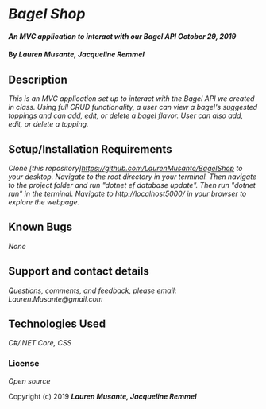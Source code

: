# _Bagel Shop_

#### _An MVC application to interact with our Bagel API October 29, 2019_

#### By _**Lauren Musante, Jacqueline Remmel**_

## Description

_This is an MVC application set up to interact with the Bagel API we created in class. Using full CRUD functionality, a user can view a bagel's suggested toppings and can add, edit, or delete a bagel flavor. User can also add, edit, or delete a topping._

## Setup/Installation Requirements

_Clone [this repository]https://github.com/LaurenMusante/BagelShop to your desktop. Navigate to the root directory in your terminal. Then navigate to the project folder and run "dotnet ef database update". Then run "dotnet run" in the terminal. Navigate to http://localhost5000/ in your browser to explore the webpage._

## Known Bugs

_None_

## Support and contact details

_Questions, comments, and feedback, please email: Lauren.Musante@gmail.com_

## Technologies Used

_C#/.NET Core, CSS_

### License

*Open source*

Copyright (c) 2019 **_Lauren Musante, Jacqueline Remmel_**
